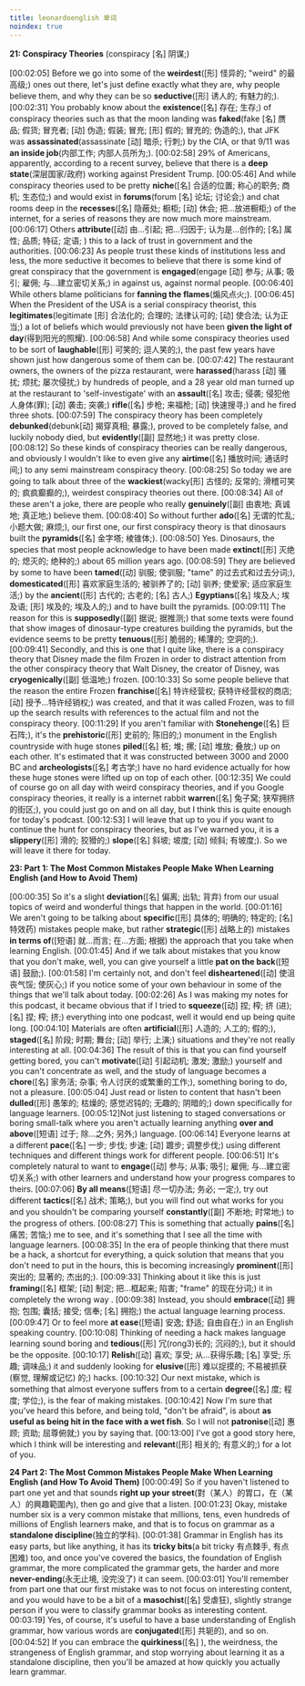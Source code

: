 ```yaml
---
title: leonardoenglish 单词
noindex: true
---
```

**21: Conspiracy Theories** (conspiracy [名] 阴谋;)

[00:02:05] Before we go into some of the **weirdest**([形] 怪异的; "weird" 的最高级;) ones out there, let's just define exactly what they are, why people believe them, and why they can be so **seductive**([形] 诱人的; 有魅力的;).
[00:02:31] You probably know about the **existence**([名] 存在; 生存;) of conspiracy theories such as that the moon landing was **faked**(fake [名] 赝品; 假货; 冒充者; [动] 伪造; 假装; 冒充; [形] 假的; 冒充的; 伪造的;), that JFK was **assassinated**(assassinate [动] 暗杀; 行刺;) by the CIA, or that 9/11 was **an inside job**(内部工作; 内部人员所为;).
[00:02:58] 29% of Americans, apparently, according to a recent survey, believe that there is a **deep state**(深层国家/政府) working against President Trump. 
[00:05:46] And while conspiracy theories used to be pretty **niche**([名] 合适的位置; 称心的职务; 商机; 生态位;) and would exist in **forums**(forum [名] 论坛; 讨论会;) and chat rooms deep in the **recesses**([名] 隐蔽处; 橱柜; [动] 休会; 把...放进橱柜;) of the internet, for a series of reasons they are now much more mainstream. 
[00:06:17] Others **attribute**([动] 由...引起; 把...归因于; 认为是...创作的; [名] 属性; 品质; 特征; 定语; ) this to a lack of trust in government and the authorities. 
[00:06:23] As people trust these kinds of institutions less and less, the more seductive it becomes to believe that there is some kind of great conspiracy that the government is **engaged**(engage [动] 参与; 从事; 吸引; 雇佣; 与...建立密切关系;) in against us, against normal people.
[00:06:40] While others blame politicians for **fanning the flames**(煽风点火;). 
[00:06:45] When the President of the USA is a serial conspiracy theorist, this **legitimates**(legitimate [形] 合法化的; 合理的; 法律认可的; [动] 使合法; 认为正当;) a lot of beliefs which would previously not have been **given the light of day**(得到阳光的照耀). 
[00:06:58] And while some conspiracy theories used to be sort of **laughable**([形] 可笑的; 逗人笑的;), the past few years have shown just how dangerous some of them can be.
[00:07:42] The restaurant owners, the owners of the pizza restaurant, were **harassed**(harass [动] 骚扰; 烦扰; 屡次侵扰;) by hundreds of people, and a 28 year old man turned up at the restaurant to 'self-investigate' with an **assault**([名] 攻击; 侵袭; 侵犯他人身体(罪); [动] 袭击; 突袭;) **rifle**([名] 步枪; 来福枪; [动] 快速搜寻;) and he fired three shots.
[00:07:59] The conspiracy theory has been completely **debunked**(debunk[动] 揭穿真相; 暴露;), proved to be completely false, and luckily nobody died, but **evidently**([副] 显然地;) it was pretty close. 
[00:08:12] So these kinds of conspiracy theories can be really dangerous, and obviously I wouldn't like to even give any **airtime**([名] 播放时间; 通话时间;) to any semi mainstream conspiracy theory.
[00:08:25] So today we are going to talk about three of the **wackiest**(wacky[形] 古怪的; 反常的; 滑稽可笑的; 疯疯癫癫的;), weirdest conspiracy theories out there. 
[00:08:34] All of these aren't a joke, there are people who really **genuinely**([副] 由衷地; 真诚地; 真正地;) believe them. 
[00:08:40] So without further **ado**([名] 无谓的忙乱; 小题大做; 麻烦;), our first one, our first conspiracy theory is that dinosaurs built the **pyramids**([名] 金字塔; 棱锥体;).
[00:08:50] Yes. Dinosaurs, the species that most people acknowledge to have been made **extinct**([形] 灭绝的; 熄灭的; 绝种的;) about 65 million years ago. 
[00:08:59] They are believed by some to have been **tamed**([动] 驯服; 使驯服; "tame" 的过去式和过去分词;), **domesticated**([形] 喜欢家庭生活的; 被驯养了的; [动] 驯养; 使爱家; 适应家庭生活;) by the **ancient**([形] 古代的; 古老的; [名] 古人;) **Egyptians**([名] 埃及人; 埃及语; [形] 埃及的; 埃及人的;) and to have built the pyramids. 
[00:09:11] The reason for this is **supposedly**([副] 据说; 据推测;) that some texts were found that show images of dinosaur-type creatures building the pyramids, but the evidence seems to be pretty **tenuous**([形] 脆弱的; 稀薄的; 空洞的;).
[00:09:41] Secondly, and this is one that I quite like, there is a conspiracy theory that Disney made the film Frozen in order to distract attention from the other conspiracy theory that Walt Disney, the creator of Disney, was **cryogenically**([副] 低温地;) frozen. 
[00:10:33] So some people believe that the reason the entire Frozen **franchise**([名] 特许经营权; 获特许经营权的商店; [动] 授予...特许经销权;) was created, and that it was called Frozen, was to fill up the search results with references to the actual film and not the conspiracy theory. 
[00:11:29] If you aren't familiar with **Stonehenge**([名] 巨石阵;), it's the **prehistoric**([形] 史前的; 陈旧的;) monument in the English countryside with huge stones **piled**([名] 桩; 堆; 摞; [动] 堆放; 叠放;) up on each other. It's estimated that it was constructed between 3000 and 2000 BC and **archeologists**([名] 考古学;) have no hard evidence actually for how these huge stones were lifted up on top of each other. 
[00:12:35] We could of course go on all day with weird conspiracy theories, and if you Google conspiracy theories, it really is a internet rabbit **warren**([名] 兔子窝; 狭窄拥挤的街区;), you could just go on and on all day, but I think this is quite enough for today's podcast. 
[00:12:53] I will leave that up to you if you want to continue the hunt for conspiracy theories, but as I've warned you, it is a **slippery**([形] 滑的; 狡猾的;) **slope**([名] 斜坡; 坡度; [动] 倾斜; 有坡度;). So we will leave it there for today. 

**23: Part 1: The Most Common Mistakes People Make When Learning English (and How to Avoid Them)**

[00:00:35] So it's a slight **deviation**([名] 偏离; 出轨; 背弃) from our usual topics of weird and wonderful things that happen in the world.
[00:01:16] We aren't going to be talking about **specific**([形] 具体的; 明确的; 特定的; [名] 特效药) mistakes people make, but rather **strategic**([形] 战略上的) mistakes **in terms of**([短语] 就...而言; 在...方面; 根据) the approach that you take when learning English.
[00:01:45] And if we talk about mistakes that you know that you don't make, well, you can give yourself a little **pat on the back**([短语] 鼓励;). 
[00:01:58] I'm certainly not, and don't feel **disheartened**([动] 使沮丧气馁; 使灰心;) if you notice some of your own behaviour in some of the things that we'll talk about today.
[00:02:26] As I was making my notes for this podcast, it became obvious that if I tried to **squeeze**([动] 捏; 榨; 挤 (进); [名] 捏; 榨; 挤;) everything into one podcast, well it would end up being quite long. 
[00:04:10] Materials are often **artificial**([形] 人造的; 人工的; 假的;), **staged**([名] 阶段; 时期; 舞台; [动] 举行; 上演;) situations and they're not really interesting at all.
[00:04:36] The result of this is that you can find yourself getting bored, you can't **motivate**([动] 引起动机; 激发; 激励;) yourself and you can't concentrate as well, and the study of language becomes a **chore**([名] 家务活; 杂事; 令人讨厌的或繁重的工作;), something boring to do, not a pleasure. 
[00:05:04] Just read or listen to content that hasn't been **dulled**([形] 愚笨的; 枯燥的; 感觉迟钝的; 无趣的; 阴暗的;) down specifically for language learners. 
[00:05:12]Not just listening to staged conversations or boring small-talk where you aren't actually learning anything **over and above**([短语] 过于; 除...之外; 另外;) language. 
[00:06:14] Everyone learns at a different **pace**([名] 一步; 步伐; 步速; [动] 踱步; 调整步伐;) using different techniques and different things work for different people. 
[00:06:51] It's completely natural to want to **engage**([动] 参与; 从事; 吸引; 雇佣; 与...建立密切关系;) with other learners and understand how your progress compares to theirs. 
[00:07:06] **By all means**([短语] 尽一切办法; 务必; 一定;), try out different **tactics**([名] 战术; 策略;), but you will find out what works for you and you shouldn't be comparing yourself **constantly**([副] 不断地; 时常地;) to the progress of others.
[00:08:27] This is something that actually **pains**([名] 痛苦; 苦恼;) me to see, and it's something that I see all the time with language learners.
[00:08:35] In the era of people thinking that there must be a hack, a shortcut for everything, a quick solution that means that you don't need to put in the hours, this is becoming increasingly **prominent**([形] 突出的; 显著的; 杰出的;).
[00:09:33] Thinking about it like this is just **framing**([名] 框架; [动] 制定; 把...框起来; 陷害; "frame" 的现在分词;) it in completely the wrong way . 
[00:09:38] Instead, you should **embrace**([动] 拥抱; 包围; 囊括; 接受; 信奉; [名] 拥抱;) the actual language learning process.
[00:09:47] Or to feel more **at ease**([短语] 安逸; 舒适; 自由自在;) in an English speaking country.
[00:10:08] Thinking of needing a hack makes language learning sound boring and **tedious**([形] 冗(rong3)长的; 沉闷的;), but it should be the opposite. 
[00:10:17] **Relish**([动] 喜欢; 享受; 从...获得乐趣; [名] 享受; 乐趣; 调味品;) it and suddenly looking for **elusive**([形] 难以捉摸的; 不易被抓获 (察觉, 理解或记忆) 的;) hacks.
[00:10:32] Our next mistake, which is something that almost everyone suffers from to a certain **degree**([名] 度; 程度; 学位;), is the fear of making mistakes. 
[00:10:42] Now I'm sure that you've heard this before, and being told, "don't be afraid", is about **as useful as being hit in the face with a wet fish**. So I will not **patronise**([动] 惠顾; 资助; 屈尊俯就;) you by saying that.
[00:13:00] I've got a good story here, which I think will be interesting and **relevant**([形] 相关的; 有意义的;) for a lot of you.

**24 Part 2: The Most Common Mistakes People Make When Learning English (and How To Avoid Them)**
[00:00:49] So if you haven't listened to part one yet and that sounds **right up your street**(對（某人）的胃口，在（某人）的興趣範圍內), then go and give that a listen.
[00:01:23] Okay, mistake number six is a very common mistake that millions, tens, even hundreds of millions of English learners make, and that is to focus on grammar as a **standalone discipline**(独立的学科). 
[00:01:38] Grammar in English has its easy parts, but like anything, it has its **tricky bits**(a bit tricky 有点棘手, 有点困难) too, and once you've covered the basics, the foundation of English grammar, the more complicated the grammar gets, the harder and more **never-ending**(永无止境, 没完没了) it can seem. 
[00:03:01] You'll remember from part one that our first mistake was to not focus on interesting content, and you would have to be a bit of a **masochist**([名] 受虐狂), slightly strange person if you were to classify grammar books as interesting content.
00:03:19] Yes, of course, it's useful to have a base understanding of English grammar, how various words are **conjugated**([形] 共轭的), and so on.
[00:04:52] If you can embrace the **quirkiness**([名] ), the weirdness, the strangeness of English grammar, and stop worrying about learning it as a standalone discipline, then you'll be amazed at how quickly you actually learn grammar. 

